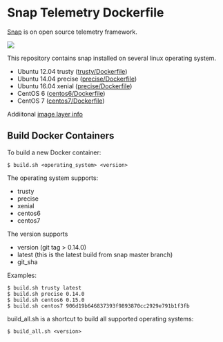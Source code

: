 # Snap Telemetry Dockerfile

[Snap](http://snap-telemetry.io/) is on open source telemetry framework.

[![](https://images.microbadger.com/badges/image/nanliu/snap.svg)](http://microbadger.com/images/nanliu/snap)

This repository contains snap installed on several linux operating system. 

* Ubuntu 12.04 trusty ([trusty/Dockerfile](https://github.com/nanliu/snap_docker/blob/master/trusty/Dockerfile))
* Ubuntu 14.04 precise ([precise/Dockerfile](https://github.com/nanliu/snap_docker/blob/master/precise/Dockerfile))
* Ubuntu 16.04 xenial ([precise/Dockerfile](https://github.com/nanliu/snap_docker/blob/master/xenial/Dockerfile))
* CentOS 6 ([centos6/Dockerfile](https://github.com/nanliu/snap_docker/blob/master/centos6/Dockerfile))
* CentOS 7 ([centos7/Dockerfile](https://github.com/nanliu/snap_docker/blob/master/centos7/Dockerfile))

Addiitonal [image layer info](https://microbadger.com/#/images/nanliu/snap)

## Build Docker Containers

To build a new Docker container:
```
$ build.sh <operating_system> <version>
```

The operating system supports:
* trusty
* precise
* xenial
* centos6
* centos7

The version supports
* version (git tag > 0.14.0)
* latest (this is the latest build from snap master branch)
* git_sha

Examples:
```
$ build.sh trusty latest
$ build.sh precise 0.14.0
$ build.sh centos6 0.15.0
$ build.sh centos7 906d19b646837393f9893870cc2929e791b1f3fb
```

build_all.sh is a shortcut to build all supported operating systems:
```
$ build_all.sh <version>
```
